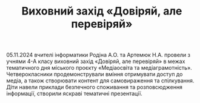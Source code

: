 ﻿---
title: Виховний захід «Довіряй, але перевіряй»
---

05.11.2024 вчителі інформатики Родіна А.О. та Артемюк Н.А. провели з учнями 4-А класу виховний захід «Довіряй, але перевіряй» в межах тематичного дня міського проєкту «Медіаосвіта та медіаграмотність».  Четверокласники продемонстрували вміння отримувати доступ до медіа, а також створювати контент для самовираження та спілкування. Діти навели приклади безпечного споживання та розповсюдження інформації, створили яскраві тематичні презентації.

<slideshow />
